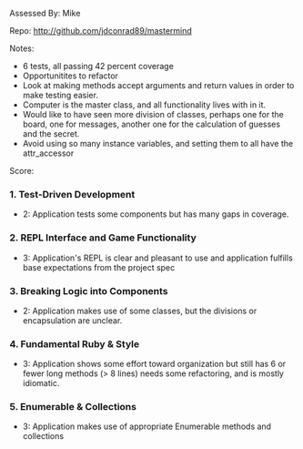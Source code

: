 Assessed By: Mike

Repo: http://github.com/jdconrad89/mastermind

Notes:
* 6 tests, all passing 42 percent coverage
* Opportunitites to refactor
* Look at making methods accept arguments and return values in order to make testing easier.
* Computer is the master class, and all functionality lives with in it.
* Would like to have seen more division of classes, perhaps one for the board, one for messages, another one for 
the calculation of guesses and the secret. 
* Avoid using so many instance variables, and setting them to all have the attr_accessor

Score:

### 1. Test-Driven Development

* 2: Application tests some components but has many gaps in coverage.


### 2. REPL Interface and Game Functionality


* 3: Application's REPL is clear and pleasant to use and application fulfills base expectations from the project spec

### 3. Breaking Logic into Components

* 2: Application makes use of some classes, but the divisions or encapsulation are unclear.

 
### 4. Fundamental Ruby & Style

* 3:  Application shows some effort toward organization but still has 6 or fewer long methods (> 8 lines)  needs some refactoring, and is mostly idiomatic.

### 5. Enumerable & Collections

* 3: Application makes use of appropriate Enumerable methods and collections
